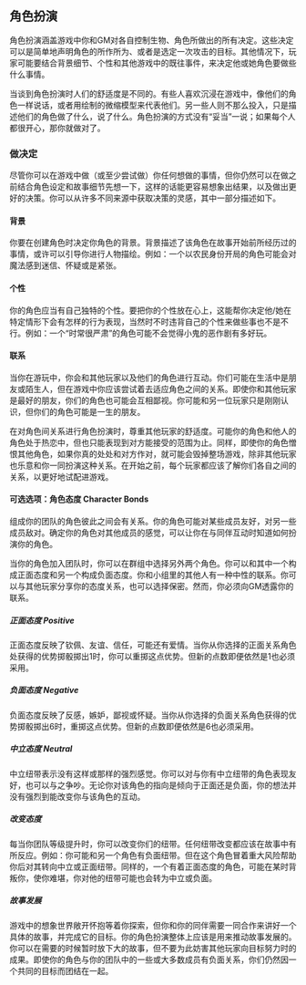 ## 角色扮演

角色扮演涵盖游戏中你和GM对各自控制生物、角色所做出的所有决定。这些决定可以是简单地声明角色的所作所为、或者是选定一次攻击的目标。其他情况下，玩家可能要结合背景细节、个性和其他游戏中的既往事件，来决定他或她角色要做些什么事情。

当谈到角色扮演时人们的舒适度是不同的。有些人喜欢沉浸在游戏中，像他们的角色一样说话，或者用绘制的微缩模型来代表他们。另一些人则不那么投入，只是描述他们的角色做了什么，说了什么。角色扮演的方式没有“妥当”一说；如果每个人都很开心，那你就做对了。

### 做决定

尽管你可以在游戏中做（或至少尝试做）你任何想做的事情，但你仍然可以在做之前结合角色设定和故事细节先想一下，这样的话能更容易想象出结果，以及做出更好的决策。你可以从许多不同来源中获取决策的灵感，其中一部分描述如下。

#### 背景

你要在创建角色时决定你角色的背景。背景描述了该角色在故事开始前所经历过的事情，或许可以引导你进行人物描绘。例如：一个以农民身份开局的角色可能会对魔法感到迷信、怀疑或是紧张。

#### 个性

你的角色应当有自己独特的个性。要把你的个性放在心上，这能帮你决定他/她在特定情形下会有怎样的行为表现，当然时不时违背自己的个性来做些事也不是不行。例如：一个“时常很严肃”的角色可能不会觉得小鬼的恶作剧有多好玩。

#### 联系

当你在游玩中，你会和其他玩家以及他们的角色进行互动。你们可能在生活中是朋友或陌生人，但在游戏中你应该尝试着去适应角色之间的关系。即使你和其他玩家是最好的朋友，你们的角色也可能会互相鄙视。你可能和另一位玩家只是刚刚认识，但你们的角色可能是一生的朋友。

在对角色间关系进行角色扮演时，尊重其他玩家的舒适度。可能你的角色和他人的角色处于热恋中，但也只能表现到对方能接受的范围为止。同样，即使你的角色憎恨其他角色，如果你真的处处和对方作对，就可能会毁掉整场游戏，除非其他玩家也乐意和你一同扮演这种关系。在开始之前，每个玩家都应该了解你们各自之间的关系，以更好地试配进游戏。

#### 可选选项：角色态度 Character Bonds

组成你的团队的角色彼此之间会有关系。你的角色可能对某些成员友好，对另一些成员敌对。确定你的角色对其他成员的感觉，可以让你在与同伴互动时知道如何扮演你的角色。

当你的角色加入团队时，你可以在群组中选择另外两个角色。你可以和其中一个构成正面态度和另一个构成负面态度。你和小组里的其他人有一种中性的联系。你可以与其他玩家分享你的态度关系，也可以选择保密。然而，你必须向GM透露你的联系。

##### 正面态度 Positive

正面态度反映了钦佩、友谊、信任，可能还有爱情。当你从你选择的正面关系角色处获得的优势掷骰掷出1时，你可以重掷这点优势。但新的点数即便依然是1也必须采用。

##### 负面态度 Negative

负面态度反映了反感，嫉妒，鄙视或怀疑。当你从你选择的负面关系角色获得的优势掷骰掷出6时，重掷这点优势。但新的点数即便依然是6也必须采用。

##### 中立态度 Neutral

中立纽带表示没有这样或那样的强烈感觉。你可以对与你有中立纽带的角色表现友好，也可以与之争吵。无论你对该角色的指向是倾向于正面还是负面，你的想法并没有强烈到能改变你与该角色的互动。

##### 改变态度

每当你团队等级提升时，你可以改变你们的纽带。任何纽带改变都应该在故事中有所反应。例如：你可能和另一个角色有负面纽带。但在这个角色冒着重大风险帮助你后对其转向中立或正面纽带。同样的，一个有着正面态度的角色，可能在某时背叛你，使你难堪，你对他的纽带可能也会转为中立或负面。

##### 故事发展

游戏中的想象世界敞开怀抱等着你探索，但你和你的同伴需要一同合作来讲好一个具体的故事，并完成它的目标。你的角色扮演整体上应该是用来推动故事发展的。你可以在需要的时候暂时放下大的故事，但不要为此妨害其他玩家向目标努力时的成果。即使你的角色与你的团队中的一些或大多数成员有负面关系，你们仍然因一个共同的目标而团结在一起。

